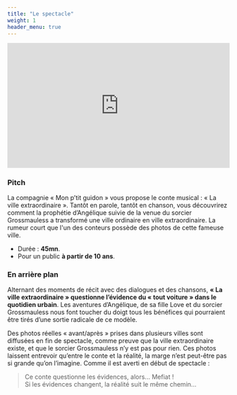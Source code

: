 ```yaml
---
title: "Le spectacle"
weight: 1
header_menu: true
---
```


<div style="background:url(/images/loader.svg) no-repeat center #000; position:relative;padding-bottom:56.25%;height:0;overflow:hidden"><iframe src="https://player.vimeo.com/video/801322702" style="position:absolute;top:0;left:0;width:100%;height:100%;border:0" title="vimeo video" webkitallowfullscreen="" mozallowfullscreen="" allowfullscreen=""></iframe></div>

### Pitch

La compagnie « Mon p’tit guidon » vous propose le conte musical : « La ville extraordinaire ». Tantôt en parole, tantôt en chanson, vous découvrirez comment la prophétie d’Angélique suivie de la venue du sorcier Grossmauless a transformé une ville ordinaire en ville extraordinaire. La rumeur court que l'un des conteurs possède des photos de cette fameuse ville. 

* Durée : **45mn**.
* Pour un public **à partir de 10 ans**.

### En arrière plan

Alternant des moments de récit avec des dialogues et des chansons, **« La ville extraordinaire » questionne l’évidence du « tout voiture » dans le quotidien urbain**. Les aventures d’Angélique, de sa fille Love et du sorcier Grossmauless nous font toucher du doigt tous les bénéfices qui pourraient être tirés d’une sortie radicale de ce modèle. 

Des photos réelles « avant/après » prises dans plusieurs villes sont diffusées en fin de spectacle, comme preuve que la ville extraordinaire existe, et que le sorcier Grossmauless n’y est pas pour rien. Ces photos laissent entrevoir qu’entre le conte et la réalité, la marge n’est peut-être pas si grande qu’on l’imagine. Comme il est averti en début de spectacle : 

> Ce conte questionne les évidences, alors... Mefiat !   
> Si les évidences changent, la réalité suit le même chemin…
